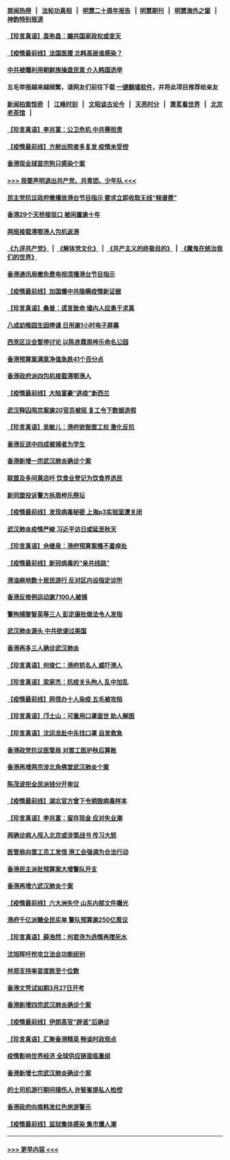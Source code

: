 #### [禁闻热榜](热点新闻.md?=0)  &nbsp;&nbsp;|&nbsp;&nbsp; [法轮功真相](https://github.com/gfw-breaker/truth/blob/master/README.md?=0) &nbsp;&nbsp;|&nbsp;&nbsp; [明慧二十周年报告](https://github.com/gfw-breaker/mh-reports/blob/master/README.md?=0) &nbsp;&nbsp;|&nbsp;&nbsp;[明慧期刊](https://github.com/gfw-breaker/mh-qikan) &nbsp;&nbsp;|&nbsp;&nbsp; [明慧海外之窗](https://github.com/gfw-breaker/mh-news/blob/master/README.md?=0) &nbsp;&nbsp;|&nbsp;&nbsp; [神韵特别报道](https://github.com/gfw-breaker/mh-news/blob/master/shenyun.md?=0)
#### [【珍言真语】袁弥昌：媚共国家政权或变天](../pages/nsc415/n11923199.md?t=03081303) 
#### [【疫情最前线】法国医援 北韩高层谁感染？](../pages/nsc415/n11920850.md?t=03081303) 
#### [中共被曝利用朝鲜族操盘民意 介入韩国选举](../pages/nsc415/n11921006.md?t=03081303) 
#### 五毛举报越来越频繁，请网友们前往下载 [一键翻墙软件](https://github.com/gfw-breaker/ssr-accounts)，并将此项目推荐给亲友
#### [新闻拍案惊奇](https://github.com/gfw-breaker/banned-news/blob/master/pages/link4.md) &nbsp;&nbsp;|&nbsp;&nbsp; [江峰时刻](https://github.com/gfw-breaker/banned-news/blob/master/pages/link4.md) &nbsp;&nbsp;|&nbsp;&nbsp; [文昭谈古论今](https://github.com/gfw-breaker/banned-news/blob/master/pages/link4.md) &nbsp;&nbsp;|&nbsp;&nbsp; [天亮时分](https://github.com/gfw-breaker/banned-news/blob/master/pages/link4.md) &nbsp;&nbsp;|&nbsp;&nbsp; [萧茗看世界](https://github.com/gfw-breaker/banned-news/blob/master/pages/link4.md) &nbsp;&nbsp;|&nbsp;&nbsp; [北京老茶馆](https://github.com/gfw-breaker/banned-news/blob/master/pages/link4.md) &nbsp;&nbsp;|&nbsp;&nbsp; 
#### [【珍言真语】李兆富：公卫危机 中共需担责](../pages/nsc415/n11920422.md?t=03081303) 
#### [【疫情最前线】方舱出院者多复发 疫情未受控](../pages/nsc415/n11918637.md?t=03081303) 
#### [香港现全球首宗狗只感染个案](../pages/nsc415/n11918710.md?t=03081303) 
#### [>>> 我要声明退出共产党、共青团、少年队 <<<](https://github.com/begood0513/goodnews/blob/master/quit/letter.md) 
#### [民主党抗议政府撤播放港台节目指示 要求立即收取无线“频谱费”](../pages/nsc415/n11918681.md?t=03081303) 
#### [香港29个天桥接驳口 被闲置逾十年](../pages/nsc415/n11918654.md?t=03081303) 
#### [两班接载滞鄂港人包机返港](../pages/nsc415/n11915855.md?t=03081303) 
#### [《九评共产党》](https://github.com/begood0513/9ping.md/blob/master/README.md) &nbsp;|&nbsp; [《解体党文化》](../../../../jtdwh.md/blob/master/README.md)  &nbsp;|&nbsp; [《共产主义的终极目的》](../../../../gczydzjmd.md/blob/master/README.md) &nbsp;|&nbsp; [《魔鬼在统治我们的世界》](../../../../mgztzwmdsj.md/blob/master/README.md) 
#### [香港通讯局撤免费电视须播港台节目指示](../pages/nsc415/n11915831.md?t=03081303) 
#### [【疫情最前线】加国爆中共隐瞒疫情新证据](../pages/nsc415/n11915482.md?t=03081303) 
#### [【珍言真语】桑普：谎言致命 墙内人应勇于求真](../pages/nsc415/n11915169.md?t=03081303) 
#### [八成幼稚园生因停课 日用逾1小时电子屏幕](../pages/nsc415/n11913263.md?t=03081303) 
#### [西贡区议会暂停讨论 以陈彦霖周梓乐命名公园](../pages/nsc415/n11913248.md?t=03081303) 
#### [香港预算案满意净值急跌41个百分点](../pages/nsc415/n11913236.md?t=03081303) 
#### [香港政府派四包机接载滞鄂港人](../pages/nsc415/n11913211.md?t=03081303) 
#### [【疫情最前线】大陆富豪“逃疫”新西兰](../pages/nsc415/n11913160.md?t=03081303) 
#### [武汉释囚闯京案逾20官员被惩 复工令下数据造假](../pages/nsc415/n11912743.md?t=03081303) 
#### [【珍言真语】吴敏儿：港府欲毁罢工权 激化反抗](../pages/nsc415/n11912457.md?t=03081303) 
#### [香港反送中四成被捕者为学生](../pages/nsc415/n11910730.md?t=03081303) 
#### [香港新增一宗武汉肺炎确诊个案](../pages/nsc415/n11910724.md?t=03081303) 
#### [联盟及多间黄店吁 饮食业登记为饮食界选民](../pages/nsc415/n11910718.md?t=03081303) 
#### [新同盟投诉警方拆周梓乐祭坛](../pages/nsc415/n11910707.md?t=03081303) 
#### [【疫情最前线】发现病毒秘密 上海p3实验室遭关闭](../pages/nsc415/n11910640.md?t=03081303) 
#### [武汉肺炎疫情严峻 习近平访日或延至秋天](../pages/nsc415/n11910570.md?t=03081303) 
#### [【珍言真语】佘继泉：港府预算案搔不着痒处](../pages/nsc415/n11910011.md?t=03081303) 
#### [【疫情最前线】新冠病毒的“亲共线路”](../pages/nsc415/n11907734.md?t=03081303) 
#### [港油麻地数十居民游行 反对区内设指定诊所](../pages/nsc415/n11907900.md?t=03081303) 
#### [香港反修例运动逾7100人被捕](../pages/nsc415/n11907922.md?t=03081303) 
#### [警拘捕黎智英等三人 彭定康批做法令人发指](../pages/nsc415/n11907905.md?t=03081303) 
#### [武汉肺炎源头 中共欲诿过美国](../pages/nsc415/n11907665.md?t=03081303) 
#### [香港再多三人确诊武汉肺炎](../pages/nsc415/n11907846.md?t=03081303) 
#### [【珍言真语】何俊仁：港府抓名人 威吓港人](../pages/nsc415/n11907561.md?t=03081303) 
#### [【珍言真语】梁家杰：抗疫关头拘人 乱中加乱](../pages/nsc415/n11907444.md?t=03081303) 
#### [【疫情最前线】网信办十人染疫 五毛被攻陷](../pages/nsc415/n11903757.md?t=03081303) 
#### [【珍言真语】邝士山：可重用口罩面世 助人解困](../pages/nsc415/n11903875.md?t=03081303) 
#### [【珍言真语】沈运龙赴中东找口罩 自发救急](../pages/nsc415/n11903291.md?t=03081303) 
#### [香港政党抗议医管局 对罢工医护秋后算账](../pages/nsc415/n11901746.md?t=03081303) 
#### [香港再增两宗涉北角佛堂武汉肺炎个案](../pages/nsc415/n11901737.md?t=03081303) 
#### [陈茂波拒全民派钱分开审议](../pages/nsc415/n11901672.md?t=03081303) 
#### [【疫情最前线】湖北官方曾下令销毁病毒样本](../pages/nsc415/n11901518.md?t=03081303) 
#### [【珍言真语】李兆富：留存现金 应对失业潮](../pages/nsc415/n11901448.md?t=03081303) 
#### [两确诊病人闯入北京或涉栗战书 传习大怒](../pages/nsc415/n11901180.md?t=03081303) 
#### [医管局向罢工员工发信 港工会强调为合法行动](../pages/nsc415/n11898870.md?t=03081303) 
#### [香港民主派批预算案大增警队开支](../pages/nsc415/n11898813.md?t=03081303) 
#### [香港再增六武汉肺炎个案](../pages/nsc415/n11898843.md?t=03081303) 
#### [【疫情最前线】六大洲失守 山东内部文件曝光](../pages/nsc415/n11898455.md?t=03081303) 
#### [港府千亿派糖全民买单 警队预算逾250亿惹议](../pages/nsc415/n11898608.md?t=03081303) 
#### [【珍言真语】薛浩然：何君尧为选情再搅死水](../pages/nsc415/n11898269.md?t=03081303) 
#### [沈旭晖吁抢攻立法会功能组别](../pages/nsc415/n11896084.md?t=03081303) 
#### [林郑支持率首度跌至个位数](../pages/nsc415/n11896058.md?t=03081303) 
#### [香港文凭试如期3月27日开考](../pages/nsc415/n11896055.md?t=03081303) 
#### [香港新增四宗武汉肺炎确诊个案](../pages/nsc415/n11896040.md?t=03081303) 
#### [【疫情最前线】伊朗高官“辟谣”后确诊](../pages/nsc415/n11895902.md?t=03081303) 
#### [【珍言真语】汇聚香港精英 畅谈时政观点](../pages/nsc415/n11895733.md?t=03081303) 
#### [疫情影响世界经济 全球供应链面临重组](../pages/nsc415/n11895634.md?t=03081303) 
#### [香港新增七宗武汉肺炎确诊个案](../pages/nsc415/n11893498.md?t=03081303) 
#### [的士司机游行期间撞伤人 许智峯提私人检控](../pages/nsc415/n11893483.md?t=03081303) 
#### [香港政府向南韩发红色旅游警示](../pages/nsc415/n11893398.md?t=03081303) 
#### [【疫情最前线】监狱集体感染 集市爆人潮](../pages/nsc415/n11893181.md?t=03081303) 

----
#### [ >>> 更早内容 <<< ](../indexes/nsc415-earlier.md)
